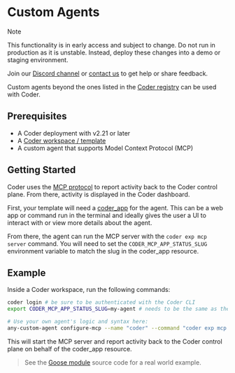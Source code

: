 # Custom Agents

> [!NOTE]
>
> This functionality is in early access and subject to change. Do not run in
> production as it is unstable. Instead, deploy these changes into a demo or
> staging environment.
>
> Join our [Discord channel](https://discord.gg/coder) or
> [contact us](https://coder.com/contact) to get help or share feedback.

Custom agents beyond the ones listed in the [Coder registry](https://registry.coder.com/modules?tag=agent) can be used with Coder.

## Prerequisites

- A Coder deployment with v2.21 or later
- A [Coder workspace / template](./create-template.md)
- A custom agent that supports Model Context Protocol (MCP)

## Getting Started

Coder uses the [MCP protocol](https://modelcontextprotocol.io/introduction) to report activity back to the Coder control plane. From there, activity is displayed in the Coder dashboard.

First, your template will need a [coder_app](https://registry.terraform.io/providers/coder/coder/latest/docs/resources/app) for the agent. This can be a web app or command run in the terminal and ideally gives the user a UI to interact with or view more details about the agent.

From there, the agent can run the MCP server with the `coder exp mcp server` command. You will need to set the `CODER_MCP_APP_STATUS_SLUG` environment variable to match the slug in the coder_app resource.

## Example

Inside a Coder workspace, run the following commands:

```sh
coder login # be sure to be authenticated with the Coder CLI
export CODER_MCP_APP_STATUS_SLUG=my-agent # needs to be the same as the slug in the coder_app resource

# Use your own agent's logic and syntax here:
any-custom-agent configure-mcp --name "coder" --command "coder exp mcp server"
```

This will start the MCP server and report activity back to the Coder control plane on behalf of the coder_app resource.

> See the [Goose module](https://github.com/coder/modules/blob/main/goose/main.tf) source code for a real world example.
